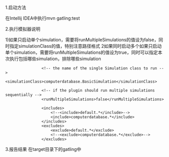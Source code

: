 1.启动方法

在Intellij IDEA中执行mvn gatling:test

2.执行模拟器说明

1)如果只启动单个simulation，需要将runMultipleSimulations的值设为false，同时指定simulationClass的值，特别注意路径格式
2如果同时启动多个如果只启动单个simulation，需要将runMultipleSimulations的值设为true，同时可以指定本次执行包括哪些simulation，排除哪些simulation

                    <!-- the name of the single Simulation class to run -->
                    <simulationClass>computerdatabase.BasicSimulation</simulationClass>

                    <!-- if the plugin should run multiple simulations sequentially -->
                    <runMultipleSimulations>false</runMultipleSimulations>

                    <includes>
                        <!--<include>default.*</include>-->
                        <include>computerdatabase.*</include>
                    </includes>
                    <excludes>
                        <exclude>default.*</exclude>
                        <!--<exclude>computerdatabase.*</exclude>-->
                    </excludes>
3.报告结果
在target目录下的gatling中
